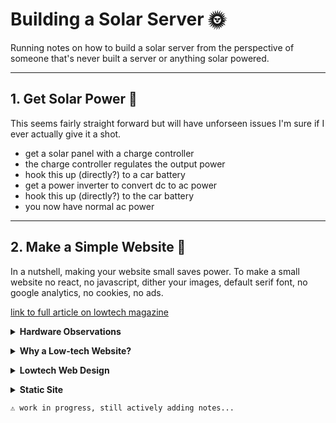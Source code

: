 # Building a Solar Server 🌞

Running notes on how to build a solar server from the perspective of someone that's never built a server or anything solar powered.

---

## 1. Get Solar Power 🔌

This seems fairly straight forward but will have unforseen issues I'm sure if I ever actually give it a shot.

* get a solar panel with a charge controller
* the charge controller regulates the output power
* hook this up (directly?) to a car battery
* get a power inverter to convert dc to ac power
* hook this up (directly?) to the car battery
* you now have normal ac power

---

## 2. Make a Simple Website 📄

In a nutshell, making your website small saves power. To make a small website no react, no javascript, dither your images, default serif font, no google analytics, no cookies, no ads.

[link to full article on lowtech magazine](https://solar.lowtechmagazine.com/2018/09/how-to-build-a-lowtech-website/)
  
<details>
<summary><strong>
  Hardware Observations
</strong></summary><br>
  
* a charge controller directly hooked up to a server via usb
* battery maybe optional
  
<br></details>

<details>
<summary><strong>
  Why a Low-tech Website?
</strong></summary><br>

* lowtech design meant to radically reduce server energy use
* internet meant to [dematerialise society and decrease energy use](https://www.bcg.com/publications/2012/energy-environment-technology-industries-smarter-2020-role-ict-driving-sustainable-future.aspx)
* internet is a [large / growing consumer of energy](https://solar.lowtechmagazine.com/2015/10/can-the-internet-run-on-renewable-energy.html)
* the internet uses three times more energy than all current wind and solar power (source?)
* almost all pv solar panels are produced in china
* chinese energy grid is twice as carbonized and half as effecient as europe's
* web content is becoming increasingly resource intensive
* video and website size is to blame
* average web page was .45 MB in 2010 and 1.7-2.9 MB in 2018
* average mobile 'page weight' was .15 MB in 2011 to 1.6 MB in 2018
* [growth in web traffic surpasses increases in energy efficiency](https://www.researchgate.net/publication/224224694/download)
* heavier / larger sites also shorten hardware lifetimes
* manufacturing computers is [extremely energy-intensive](https://solar.lowtechmagazine.com/2009/06/embodied-energy-of-digital-technology.html)
* mobile devices create the need for an 'always-on' internet
* always-on internet access accompanies a cloud computing model
* cloud computing model decreases user device energy consumption but increases data center and network energy use
* once offline activities like file access now often require network access
  
<br></details>

<details>
<summary><strong>
  Lowtech Web Design
</strong></summary><br>
  
* the internet is not an autonomous being
* rising power consumption comes from choices web developers make
* converting a basic blog to a lowtech design decreases average page size by a factor of five
* average page weight is .77 MB
* less than half the page weight of the average site in 2018
* number of requests has also been decreased fivefold
* dowload speed has increased tenfold
* site is designed for low energy use not speed
  
<br></details>

<details>
<summary><strong>
  Static Site
</strong></summary><br>
  
<br></details>
  

```
⚠️ work in progress, still actively adding notes...
